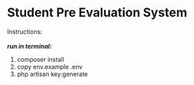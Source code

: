 # Student Pre Evaluation System

Instructions:<br><br>
<strong><i>run in terminal:</i></strong><br>
<ol>
    <li>composer install</li>
    <li>copy env.example .env</li>
    <li>php artisan key:generate</li>    
</ol>

